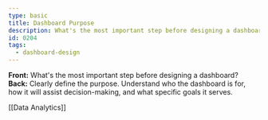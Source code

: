```yaml
---
type: basic
title: Dashboard Purpose
description: What's the most important step before designing a dashboard?
id: 0204
tags:
  - dashboard-design
---
```


**Front:** What's the most important step before designing a dashboard?  
**Back:** Clearly define the purpose. Understand who the dashboard is for, how it will assist decision-making, and what specific goals it serves.

[[Data Analytics]]
